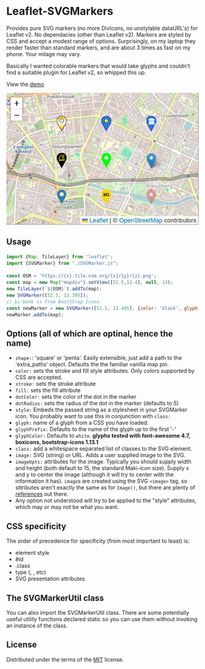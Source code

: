 # Leaflet-SVGMarkers

Provides pure SVG markers (no more DivIcons, no unstylable dataURL's) for Leaflet v2.  No dependacies (other than Leaflet v2).  Markers are styled by CSS and accept a modest range of options.  Surprisingly, on my laptop they render faster than standard markers, and are about 3 times as fast on my phone.  Your milage may vary.

Basically I wanted colorable markers that would take glyphs and couldn't find
a suitable plugin for Leaflet v2, so whipped this up.  

View the [demo](https://almamigratoria-netizen.github.io/Leaflet-SVGMarkers/)

![Screenshot](./Screenshot.png "Screenshot")

## Usage
```js
import {Map, TileLayer} from 'leaflet';
import {SVGMarker} from "./SVGMarker.js";

const OSM = 'https://{s}.tile.osm.org/{x}/{y}/{z}.png';
const map = new Map("mapdiv").setView([52.5,13.4], null, 13);
new TileLayer(`${OSM}`).addTo(map);
new SVGMarker([52.5, 13.395]);
// bi-bank is from BootStrap Icons.
const newMarker = new SVGMarker([52.5, 13.405], {color: 'black', glyph: 'bi-bank'});
newMarker.addTo(map);
```

## Options (all of which are optinal, hence the name)
* `shape:`: 'square' or 'penta'.  Easily extensible, just add a path to the 'extra\_paths' object.  Defaults the the familiar vanilla map pin.
* `color:` sets the stroke and fill style attributes.  Only colors supported by CSS are accepted.
* `stroke:` sets the stroke attribute
* `fill:` sets the fill attribute 
* `dotColor:` sets the color of the dot in the marker
* `dotRadius:` sets the radius of the dot in the marker (defaults to 5)
* `style:` Embeds the passed string as a stylesheet in your SVGMarker 
icon.  You probably want to use this in conjunction with `class:`
* `glyph:` name of a glyph from a CSS you have loaded.
* `glyphPrefix:` Defaults to the name of the glyph up to the first '-'
* `glyphColor:` Defaults to `white`.
__glyphs tested with font-awesome 4.7, boxicons, bootstrap-icons 1.13.1__
* `class:` add a whitespace separated list of classes to the SVG element.
* `image:` SVG (string) or URL.  Adds a user supplied image to the SVG.
* `imageOpts:` attributes for the image.  Typically you should supply width and height (both default to 15, the standard Maki-icon size).  Supply x and y to center the image (although it will try to center with the information it has).  `image`s are created using the SVG `<image>` tag, so sttributes aren't exactly the same as for `Image()`, but there are plenty of [references](https://developer.mozilla.org/en-US/docs/Web/SVG/Reference/Element/image) out there.
* Any option not understood will try to be applied to the "style" attributes, which may or may not be what you want.

## CSS specificity
The order of precedence for specificity (from most important to least) is:
- element style
- #id
- .class
- type (<circle>, <path>, etc)
- SVG presentation attributes

## The SVGMarkerUtil class
You can also import the SVGMarkerUtil class.  There are some potentially 
useful utility functions declared static so you can use them without invoking
an instance of the class.

## License
Distributed under the terms of the [MIT](https://opensource.org/license/mit) license.

